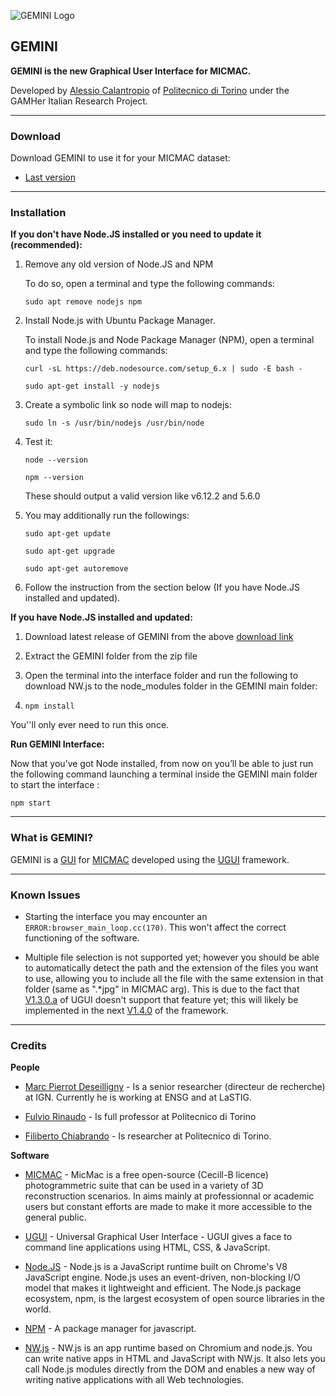 ﻿![GEMINI Logo](https://images2.jewelexi.com/zodiac-signs/images/medium/gemini-picture.png "Graphically Enhanced MICMAC's New Interface")

## GEMINI

**GEMINI is the new Graphical User Interface for MICMAC.**

Developed by [Alessio Calantropio](https://www.swas.polito.it/rubrica/scheda_pers.asp?matricola=037454) of [Politecnico di Torino](https://www.polito.it/index.php?lang=en) under the GAMHer Italian Research Project.

* * *

### Download

Download GEMINI to use it for your MICMAC dataset:

* [Last version](https://github.com/GAMHer/GEMINI/archive/master.zip)

* * *

### Installation

**If you don't have Node.JS installed or you need to update it (recommended):**

1. Remove any old version of  Node.JS and NPM

   To do so, open a terminal and type the following commands:
   
   `sudo apt remove nodejs npm`

1. Install Node.js with Ubuntu Package Manager.
   
   To install Node.js and Node Package Manager (NPM), open a terminal and type the following commands:

   `curl -sL https://deb.nodesource.com/setup_6.x | sudo -E bash -`
   
   `sudo apt-get install -y nodejs`

2. Create a symbolic link so node will map to nodejs:

   `sudo ln -s /usr/bin/nodejs /usr/bin/node`

3. Test it:

   `node --version`
   
   `npm --version`

   These should output a valid version like v6.12.2 and 5.6.0
   
4. You may additionally run the followings:

   `sudo apt-get update`
   
   `sudo apt-get upgrade`
   
   `sudo apt-get autoremove`

5. Follow the instruction from the section below (If you have Node.JS installed and updated).

**If you have Node.JS installed and updated:**

1. Download latest release of GEMINI from the above [download link](https://github.com/GAMHer/GEMINI/blob/master/README.md#download)

2. Extract the GEMINI folder from the zip file

3. Open the terminal into the interface folder and run the following to download NW.js to the node_modules folder in the GEMINI main folder:

4. `npm install`

You''ll only ever need to run this once.

**Run GEMINI Interface:**

Now that you’ve got Node installed, from now on you’ll be able to just run the following command launching a terminal inside the GEMINI main folder to start the interface :

   `npm start`

* * *

### What is GEMINI?

GEMINI is a [GUI](https://en.wikipedia.org/wiki/Graphical_user_interface) for [MICMAC](http://micmac.ensg.eu/index.php/Accueil) developed using the [UGUI](https://github.com/UniversalGUI) framework.

* * *

### Known Issues

* Starting the interface you may encounter an `ERROR:browser_main_loop.cc(170)`. This won't affect the correct functioning of the software.

* Multiple file selection is not supported yet; however you should be able to automatically detect the path and the extension of the files you want to use, allowing you to include all the file with the same extension in that folder (same as ".*jpg" in MICMAC arg). This is due to the fact that [V1.3.0.a](https://github.com/UniversalGUI/UGUI/releases/tag/v1.3.0) of UGUI doesn't support that feature yet; this will likely be implemented in the next [V1.4.0](https://github.com/UniversalGUI/UGUI#project-roadmap) of the framework. 

* * *

### Credits

**People**

* [Marc Pierrot Deseilligny](http://micmac.ensg.eu/index.php/Marc_Pierrot-Deseilligny) - Is a senior researcher (directeur de recherche) at IGN. Currently he is working at ENSG and at LaSTIG.

* [Fulvio Rinaudo](https://didattica.polito.it/pls/portal30/sviluppo.scheda_pers_swas.show?m=1821) - Is full professor at Politecnico di Torino

* [Filiberto Chiabrando](https://didattica.polito.it/portal/pls/portal/sviluppo.scheda_pers_swas.show?m=012702) - Is researcher at Politecnico di Torino.

**Software**

* [MICMAC](http://micmac.ensg.eu/index.php/Accueil) - MicMac is a free open-source (Cecill-B licence) photogrammetric suite that can be used in a variety of 3D reconstruction scenarios. In aims mainly at professionnal or academic users but constant efforts are made to make it more accessible to the general public.

* [UGUI](https://github.com/UniversalGUI) - Universal Graphical User Interface - UGUI gives a face to command line applications using HTML, CSS, & JavaScript.

* [Node.JS](https://github.com/nodejs) - Node.js is a JavaScript runtime built on Chrome's V8 JavaScript engine. Node.js uses an event-driven, non-blocking I/O model that makes it lightweight and efficient. The Node.js package ecosystem, npm, is the largest ecosystem of open source libraries in the world.

* [NPM](https://github.com/npm) - A package manager for javascript.

* [NW.js](https://github.com/nwjs) - NW.js is an app runtime based on Chromium and node.js. You can write native apps in HTML and JavaScript with NW.js. It also lets you call Node.js modules directly from the DOM and enables a new way of writing native applications with all Web technologies.
